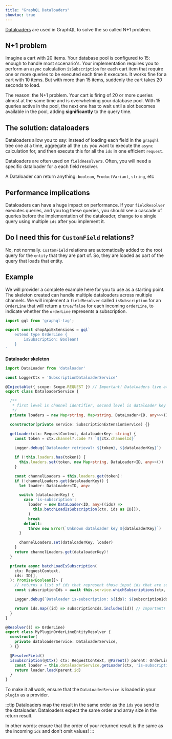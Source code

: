 ```yaml
---
title: "GraphQL Dataloaders"
showtoc: true
---
```


[Dataloaders](https://github.com/graphql/dataloader) are used in GraphQL to solve the so called N+1 problem.

## N+1 problem

Imagine a cart with 20 items. Your database pool is configured to 15: enough to handle most sccenario's. Your implementation requires you to perform an `async` calculation `isSubscription` for each cart item that require one or more queries to be executed each time it executes. It works fine for a cart with 10 items. But with more than 15 items, suddenly the cart takes 20 seconds to load. 

The reason: the N+1 problem. Your cart is firing of 20 or more queries almost at the same time and is overwhelming your database pool. With 15 queries active in the pool, the next one has to wait until a slot becomes available in the pool, adding **significantly** to the query time. 

## The solution: dataloaders

Dataloaders allow you to say: instead of loading each field in the `grapqhl` tree one at a time, aggregate all the `ids` you want to execute the `async` calculation for, and then execute this for all the `ids` in one efficient `request`.

Dataloaders are often used on `fieldResolver`s. Often, you will need a specific dataloader for a each field resolver.

A Dataloader can return anything: `boolean`, `ProductVariant`, `string`, etc

## Performance implications

Dataloaders can have a huge impact on performance. If your `fieldResolver` executes queries, and you log these queries, you should see a cascade of queries before the implementation of the dataloader, change to a single query using multiple `ids` after you implement it.

## Do I need this for `CustomField` relations? 

No, not normally. `CustomField` relations are automatically added to the root query for the `entity` that they are part of. So, they are loaded as part of the query that loads that entity.

## Example

We will provider a complete example here for you to use as a starting point. The skeleton created can handle multiple dataloaders across multiple channels. We will implement a `fieldResolver` called `isSubscription` for an `OrderLine` that will return a `true/false` for each incoming `orderLine`, to indicate whether the `orderLine` represents a subscription.


```ts title="src/plugins/my-plugin/api/api-extensions.ts"
import gql from 'graphql-tag';

export const shopApiExtensions = gql`
    extend type OrderLine {
        isSubscription: Boolean!
    }
`
```

**Dataloader skeleton**

```ts title="src/plugins/my-plugin/api/datalaoder.ts"
import DataLoader from 'dataloader'

const LoggerCtx = 'SubscriptionDataloaderService'

@Injectable({ scope: Scope.REQUEST }) // Important! Dataloaders live at the request level
export class DataloaderService {

  /**
   * first level is channel identifier, second level is dataloader key
   */
  private loaders = new Map<string, Map<string, DataLoader<ID, any>>>()

  constructor(private service: SubscriptionExtensionService) {}

  getLoader(ctx: RequestContext, dataloaderKey: string) {
    const token = ctx.channel?.code ?? `${ctx.channelId}`
    
    Logger.debug(`Dataloader retrieval: ${token}, ${dataloaderKey}`)

    if (!this.loaders.has(token)) {
      this.loaders.set(token, new Map<string, DataLoader<ID, any>>())
    }

    const channelLoaders = this.loaders.get(token)!
    if (!channelLoaders.get(dataloaderKey)) {
      let loader: DataLoader<ID, any>

      switch (dataloaderKey) {
        case 'is-subscription':
          loader = new DataLoader<ID, any>((ids) =>
            this.batchLoadIsSubscription(ctx, ids as ID[]),
          )
          break
        default:
          throw new Error(`Unknown dataloader key ${dataloaderKey}`)
      }

      channelLoaders.set(dataloaderKey, loader)
    }
    return channelLoaders.get(dataloaderKey)!
  }

  private async batchLoadIsSubscription(
    ctx: RequestContext,
    ids: ID[],
  ): Promise<Boolean[]> {
    // returns a list of ids that represent those input ids that are subscriptions
    const subscriptionIds = await this.service.whichSubscriptions(ctx, ids)

    Logger.debug(`Dataloader is-subscription: ${ids}: ${subscriptionIds}`)

    return ids.map((id) => subscriptionIds.includes(id)) // Important! preserve order and count of input ids
  }
}
```


```ts title="src/plugins/my-plugin/api/entity-resolver.ts"
@Resolver(() => OrderLine)
export class MyPluginOrderLineEntityResolver {
  constructor(
    private dataloaderService: DataloaderService,
  ) {}

  @ResolveField()
  isSubscription(@Ctx() ctx: RequestContext, @Parent() parent: OrderLine) {
    const loader = this.dataloaderService.getLoader(ctx, 'is-subscription')
    return loader.load(parent.id)
  }
}
```

To make it all work, ensure that the `DataLoaderService` is loaded in your `plugin` as a provider.

:::tip
Dataloaders map the result in the same order as the `ids` you send to the dataloader. 
Dataloaders expect the same order and array size in the return result. 

In other words: ensure that the order of your returned result is the same as the incoming `ids` and don't omit values!
:::

